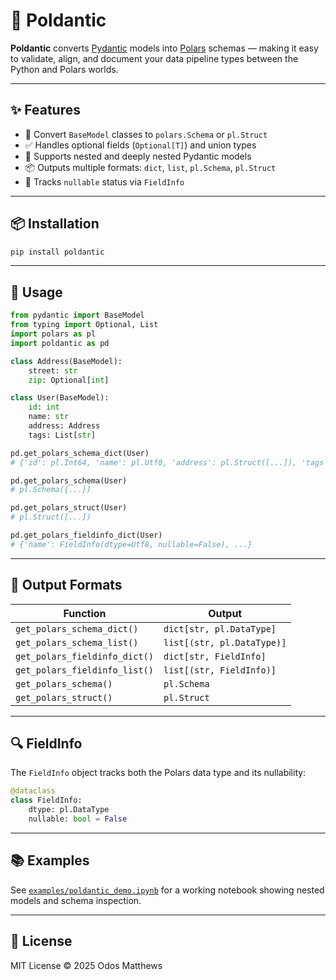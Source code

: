 # 🧩 Poldantic

**Poldantic** converts [Pydantic](https://docs.pydantic.dev/) models into [Polars](https://pola.rs/) schemas — making it easy to validate, align, and document your data pipeline types between the Python and Polars worlds.

---

## ✨ Features

- 🔁 Convert `BaseModel` classes to `polars.Schema` or `pl.Struct`
- ✅ Handles optional fields (`Optional[T]`) and union types
- 🧱 Supports nested and deeply nested Pydantic models
- 📦 Outputs multiple formats: `dict`, `list`, `pl.Schema`, `pl.Struct`
- 🧠 Tracks `nullable` status via `FieldInfo`

---

## 📦 Installation

```bash
pip install poldantic
```

---

## 🚀 Usage

```python
from pydantic import BaseModel
from typing import Optional, List
import polars as pl
import poldantic as pd

class Address(BaseModel):
    street: str
    zip: Optional[int]

class User(BaseModel):
    id: int
    name: str
    address: Address
    tags: List[str]

pd.get_polars_schema_dict(User)
# {'id': pl.Int64, 'name': pl.Utf8, 'address': pl.Struct([...]), 'tags': pl.List(pl.Utf8)}

pd.get_polars_schema(User)
# pl.Schema({...})

pd.get_polars_struct(User)
# pl.Struct([...])

pd.get_polars_fieldinfo_dict(User)
# {'name': FieldInfo(dtype=Utf8, nullable=False), ...}
```

---

## 🧪 Output Formats

| Function | Output |
|----------|--------|
| `get_polars_schema_dict()` | `dict[str, pl.DataType]` |
| `get_polars_schema_list()` | `list[(str, pl.DataType)]` |
| `get_polars_fieldinfo_dict()` | `dict[str, FieldInfo]` |
| `get_polars_fieldinfo_list()` | `list[(str, FieldInfo)]` |
| `get_polars_schema()` | `pl.Schema` |
| `get_polars_struct()` | `pl.Struct` |

---

## 🔍 FieldInfo

The `FieldInfo` object tracks both the Polars data type and its nullability:

```python
@dataclass
class FieldInfo:
    dtype: pl.DataType
    nullable: bool = False
```

---

## 📚 Examples

See [`examples/poldantic_demo.ipynb`](examples/poldantic_demo.ipynb) for a working notebook showing nested models and schema inspection.

---

## 📜 License

MIT License © 2025 Odos Matthews
